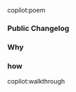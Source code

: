 copilot:poem

### Public Changelog
<!-- aggregated and sent to Discord users -->

### Why
<!-- author to complete -->

### how

copilot:walkthrough
